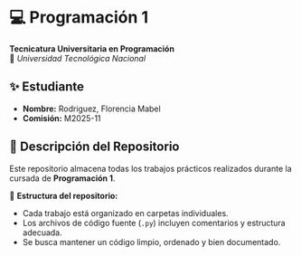 # 💻 Programación 1  
**Tecnicatura Universitaria en Programación**  
📍 *Universidad Tecnológica Nacional*  

## ✨ Estudiante  
- **Nombre:** Rodriguez, Florencia Mabel 
- **Comisión:** M2025-11 

## 📂 Descripción del Repositorio  
Este repositorio almacena todas los trabajos prácticos realizados durante la cursada de **Programación 1**.  

📌 **Estructura del repositorio:**  
- Cada trabajo está organizado en carpetas individuales.  
- Los archivos de código fuente (`.py`) incluyen comentarios y estructura adecuada.  
- Se busca mantener un código limpio, ordenado y bien documentado.

